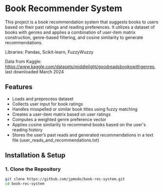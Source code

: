 # Book Recommender System
This project is a book recommendation system that suggests books to users based on their past ratings and reading preferences. It utilizes a dataset of books with genres and applies a combination of user-item matrix construction, genre-based filtering, and cosine similarity to generate recommendations.

Libraries: Pandas, Scikit-learn, FuzzyWuzzy 

Data from Kaggle: https://www.kaggle.com/datasets/middlelight/goodreadsbookswithgenres, last downloaded March 2024

## Features
- Loads and preprocess dataset 
- Collects user input for book ratings
- Handles misspelled or similar book titles using fuzzy matching
- Creates a user-item matrix based on user ratings
- Computes a weighted genre preference vector
- Applies cosine similarity to recommend books based on the user's reading history
- Stores the user’s past reads and generated recommendations in a text file (user_reads_and_recommendations.txt)

## Installation & Setup

### 1. Clone the Repository
```bash
git clone https://github.com/jpmode/book-rec-system.git
cd book-rec-system